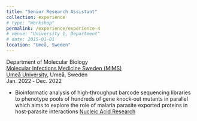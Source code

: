 ```yaml
---
title: "Senior Research Assistant"
collection: experience
# type: "Workshop"
permalink: /experience/experience-4
# venue: "University 1, Department"
# date: 2015-01-01
location: "Umeå, Sweden"
---
```


Department of Molecular Biology  
[Molecular Infections Medicine Sweden (MIMS)](https://www.umu.se/mims/)  
[Umeå University](https://www.umu.se/), Umeå, Sweden  
Jan. 2022 ‑ Dec. 2022

* Bioinformatic analysis of high‑throughput barcode sequencing libraries to phenotype pools of hundreds of gene knock‑out mutants in parallel
which aims to explore the role of malaria parasite exported proteins in host‑parasite interactions [Nucleic Acid Research](https://doi.org/10.1093/nar/gkaf005)
